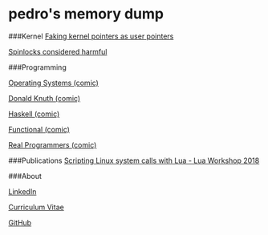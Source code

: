 # pedro's memory dump

###Kernel
[Faking kernel pointers as user pointers](./kernel/faking-pointers.html)

[Spinlocks considered harmful](./kernel/spinlock-softirq.html)

###Programming

[Operating Systems (comic)](https://xkcd.com/1508/)

[Donald Knuth (comic)](https://www.xkcd.com/163/)

[Haskell (comic)](https://www.xkcd.com/1312/)

[Functional (comic)](https://www.xkcd.com/1270/)

[Real Programmers (comic)](https://www.xkcd.com/378/)


###Publications
[Scripting Linux system calls with Lua - Lua Workshop 2018](./slides/Workshop2018.pdf)

###About

[LinkedIn](https://www.linkedin.com/in/pedro-tammela/)

[Curriculum Vitae](./cv/curriculum.pdf)

[GitHub](https://github.com/tammela)